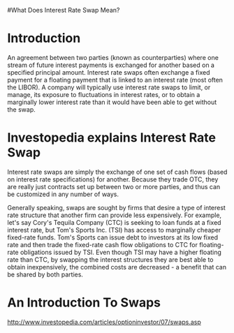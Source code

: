 #What Does Interest Rate Swap Mean?

# Introduction #

An agreement between two parties (known as counterparties) where one stream of future interest payments is exchanged for another based on a specified principal amount. Interest rate swaps often exchange a fixed payment for a floating payment that is linked to an interest rate (most often the LIBOR). A company will typically use interest rate swaps to limit, or manage, its exposure to fluctuations in interest rates, or to obtain a marginally lower interest rate than it would have been able to get without the swap.

# Investopedia explains Interest Rate Swap #
Interest rate swaps are simply the exchange of one set of cash flows (based on interest rate specifications) for another. Because they trade OTC, they are really just contracts set up between two or more parties, and thus can be customized in any number of ways.

Generally speaking, swaps are sought by firms that desire a type of interest rate structure that another firm can provide less expensively. For example, let's say Cory's Tequila Company (CTC) is seeking to loan funds at a fixed interest rate, but Tom's Sports Inc. (TSI) has access to marginally cheaper fixed-rate funds. Tom's Sports can issue debt to investors at its low fixed rate and then trade the fixed-rate cash flow obligations to CTC for floating-rate obligations issued by TSI. Even though TSI may have a higher floating rate than CTC, by swapping the interest structures they are best able to obtain inexpensively, the combined costs are decreased - a benefit that can be shared by both parties.


# An Introduction To Swaps #

http://www.investopedia.com/articles/optioninvestor/07/swaps.asp